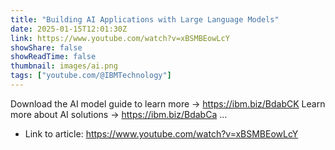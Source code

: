 ```yaml
---
title: "Building AI Applications with Large Language Models"
date: 2025-01-15T12:01:30Z
link: https://www.youtube.com/watch?v=xBSMBEowLcY
showShare: false
showReadTime: false
thumbnail: images/ai.png
tags: ["youtube.com/@IBMTechnology"]
---
```

Download the AI model guide to learn more → https://ibm.biz/BdabCK Learn more about AI solutions → https://ibm.biz/BdabCa ...

- Link to article: https://www.youtube.com/watch?v=xBSMBEowLcY